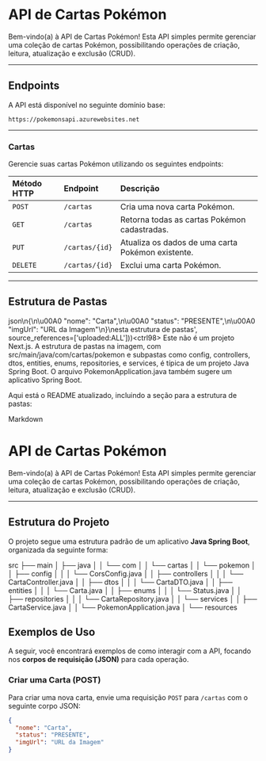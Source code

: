 # API de Cartas Pokémon

Bem-vindo(a) à API de Cartas Pokémon! Esta API simples permite gerenciar uma coleção de cartas Pokémon, possibilitando operações de criação, leitura, atualização e exclusão (CRUD).

---

## Endpoints

A API está disponível no seguinte domínio base:

`https://pokemonsapi.azurewebsites.net`

---

### Cartas

Gerencie suas cartas Pokémon utilizando os seguintes endpoints:

| Método HTTP | Endpoint                        | Descrição                                         |
| :---------- | :------------------------------ | :------------------------------------------------ |
| `POST`      | `/cartas`                       | Cria uma nova carta Pokémon.                      |
| `GET`       | `/cartas`                       | Retorna todas as cartas Pokémon cadastradas.      |
| `PUT`       | `/cartas/{id}`                  | Atualiza os dados de uma carta Pokémon existente. |
| `DELETE`    | `/cartas/{id}`                  | Exclui uma carta Pokémon.                         |

---

## Estrutura de Pastas


json\n{\n\u00A0 "nome": "Carta",\n\u00A0 "status": "PRESENTE",\n\u00A0 "imgUrl": "URL da Imagem"\n}\nesta estrutura de pastas', source_references=['uploaded:ALL']))&lt;ctrl98>
Este não é um projeto Next.js. A estrutura de pastas na imagem, com src/main/java/com/cartas/pokemon e subpastas como config, controllers, dtos, entities, enums, repositories, e services, é típica de um projeto Java Spring Boot. O arquivo PokemonApplication.java também sugere um aplicativo Spring Boot.

Aqui está o README atualizado, incluindo a seção para a estrutura de pastas:

Markdown

# API de Cartas Pokémon

Bem-vindo(a) à API de Cartas Pokémon! Esta API simples permite gerenciar uma coleção de cartas Pokémon, possibilitando operações de criação, leitura, atualização e exclusão (CRUD).

---

## Estrutura do Projeto

O projeto segue uma estrutura padrão de um aplicativo **Java Spring Boot**, organizada da seguinte forma:

src
├── main
│   ├── java
│   │   └── com
│   │       └── cartas
│   │           └── pokemon
│   │               ├── config
│   │               │   └── CorsConfig.java
│   │               ├── controllers
│   │               │   └── CartaController.java
│   │               ├── dtos
│   │               │   └── CartaDTO.java
│   │               ├── entities
│   │               │   └── Carta.java
│   │               ├── enums
│   │               │   └── Status.java
│   │               ├── repositories
│   │               │   └── CartaRepository.java
│   │               └── services
│   │                   ├── CartaService.java
│   │                   └── PokemonApplication.java
│   └── resources


## Exemplos de Uso

A seguir, você encontrará exemplos de como interagir com a API, focando nos **corpos de requisição (JSON)** para cada operação.

### Criar uma Carta (POST)

Para criar uma nova carta, envie uma requisição `POST` para `/cartas` com o seguinte corpo JSON:

```json
{
  "nome": "Carta",
  "status": "PRESENTE",
  "imgUrl": "URL da Imagem"
}
